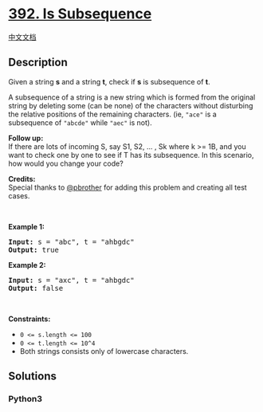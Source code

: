 # [392. Is Subsequence](https://leetcode.com/problems/is-subsequence)

[中文文档](/leetcode/0300-0399/0392.Is%20Subsequence/README.md)

## Description

<p>Given a string <b>s</b> and a string <b>t</b>, check if <b>s</b> is subsequence of <b>t</b>.</p>

<p>A subsequence of a string is a new string which is formed from the original string by deleting some (can be none) of the characters without disturbing the relative positions of the remaining characters. (ie, <code>&quot;ace&quot;</code> is a subsequence of <code>&quot;abcde&quot;</code> while <code>&quot;aec&quot;</code> is not).</p>

<p><b>Follow up:</b><br />
If there are lots of incoming S, say S1, S2, ... , Sk where k &gt;= 1B, and you want to check one by one to see if T has its subsequence. In this scenario, how would you change your code?</p>

<p><b>Credits:</b><br />
Special thanks to <a href="https://leetcode.com/pbrother/">@pbrother</a> for adding this problem and creating all test cases.</p>

<p>&nbsp;</p>
<p><strong>Example 1:</strong></p>
<pre><strong>Input:</strong> s = "abc", t = "ahbgdc"
<strong>Output:</strong> true
</pre><p><strong>Example 2:</strong></p>
<pre><strong>Input:</strong> s = "axc", t = "ahbgdc"
<strong>Output:</strong> false
</pre>
<p>&nbsp;</p>
<p><strong>Constraints:</strong></p>

<ul>
	<li><code>0 &lt;= s.length &lt;= 100</code></li>
	<li><code>0 &lt;= t.length &lt;= 10^4</code></li>
	<li>Both strings consists only of lowercase characters.</li>
</ul>


## Solutions

<!-- tabs:start -->

### **Python3**

```python

```

<!-- tabs:end -->
